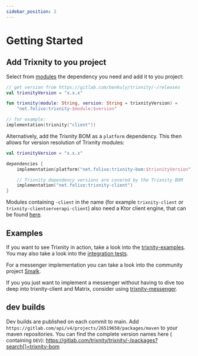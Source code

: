 ```yaml
---
sidebar_position: 2
---
```


# Getting Started

## Add Trixnity to you project

Select from [modules](/docs/modules) the dependency you need and add it to you project:

```kotlin
// get version from https://gitlab.com/benkuly/trixnity/-/releases
val trixnityVersion = "x.x.x"

fun trixnity(module: String, version: String = trixnityVersion) =
    "net.folivo:trixnity-$module:$version"

// for example:
implementation(trixnity("client"))
```

Alternatively, add the Trixnity BOM as a `platform` dependency. This then allows for version resolution of Trixnity
modules:

```kotlin
val trixnityVersion = "x.x.x"

dependencies {
    implementation(platform("net.folivo:trixnity-bom:$trixnityVersion"))

    // Trixnity dependency versions are covered by the Trixnity BOM
    implementation("net.folivo:trixnity-client")
}
```

Modules containing `-client` in the name (for example `trixnity-client` or `trixnity-clientserverapi-client`) also need
a Ktor client engine, that can be found [here](https://ktor.io/docs/http-client-engines.html).

## Examples

If you want to see Trixnity in action, take a look into
the [trixnity-examples](https://gitlab.com/trixnity/trixnity-examples).
You may also take a look into
the [integration tests](https://gitlab.com/trixnity/trixnity/-/tree/main/trixnity-client/integration-tests).

For a messenger implementation you can take a look into the community
project [Smalk](https://gitlab.com/terrakok/smalk).

If you you just want to implement a messenger without having to dive too deep into trixnity-client and Matrix, consider
using [trixnity-messenger](https://gitlab.com/connect2x/trixnity-messenger).

## dev builds

Dev builds are published on each commit to main.
Add `https://gitlab.com/api/v4/projects/26519650/packages/maven` to your
maven repositories. You can find
the complete version names here (
containing `DEV`): https://gitlab.com/trixnity/trixnity/-/packages?search[]=trixnity-bom